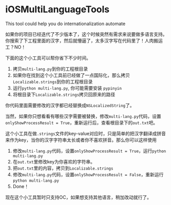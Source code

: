 # iOSMultiLanguageTools
This tool could help you do internationalization automate

如果你的项目已经迭代了不少版本了，这个时候突然有需求来说要做多语言支持。你搜索了下工程里面的汉字，然后就懵逼了，太多汉字写在代码里了！人肉搬运工？NO！

下面的这个小工具可以帮你省下不少时间。

1. 拷贝`multi-lang.py`到你的工程根目录
2. 如果你在找到这个小工具前已经做了一点国际化，那么拷贝`Localizable.strings`到你的工程根目录
3. 运行`python multi-lang.py`, 你可能需要安装 `pypinyin`
3. 将根目录下`Localizable.strings`拷贝回原来的路径

你代码里面需要修改的汉字都已经替换成`NSLocalizedString`了。

当然，如果你只想看看有哪些汉字需要被替换，修改`multi-lang.py`代码，设置`onlyShowProcessResult = True`，重新运行后，查看根目录下的`out.txt`吧。

这个小工具在做`.strings`文件的key-value对应时，只是简单的把汉字翻译成拼音来作为key，当你的汉字字符串太长或者你不喜欢拼音。那么你可以这样使用

1. 修改`multi-lang.py`代码，设置`onlyShowProcessResult = True`，运行`python multi-lang.py`
2. 在`out.txt`里修改key为你喜欢的字符串。
3. 把`out.txt`里的内容，拷贝到`Localizable.strings`
4. 修改`multi-lang.py`代码，设置`onlyShowProcessResult = False`，重新运行`python multi-lang.py`
4. Done！

现在这个小工具暂时只支持OC，如果想支持其他语言，稍加改动就行了。
